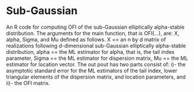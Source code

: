 # Sub-Gaussian
An R code for computing OFI of the sub-Gaussian elliptically alpha-stable distribution.
The arguments for the main function, that is OFI(...), are: X, alpha, Sigma, and Mu defined as follows. 
X     == an n by d matrix of realizations following d-dimensional sub-Gaussian elliptically alpha-stable distribution,
alpha == the ML estimator for alpha, that is, the tail index parameter,
Sigma == the ML estimator for dispersion matrix,
Mu    == the ML estimator for location vector.
The out pout has two parts consist of: i)- the asymptotic standard error for the ML estimators of the tail index, lower triangular elements of the dispersion matrix, and location parameters, and ii)- the OFI matrix.
